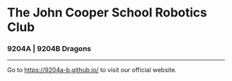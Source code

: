 # The John Cooper School Robotics Club
### 9204A | 9204B Dragons
---
Go to https://9204a-b.github.io/ to visit our official website.
